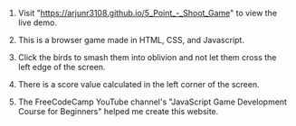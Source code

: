 1. Visit "https://arjunr3108.github.io/5_Point_-_Shoot_Game" to view the live demo.

2. This is a browser game made in HTML, CSS, and Javascript.

3. Click the birds to smash them into oblivion and not let them cross the left edge of the screen.

4. There is a score value calculated in the left corner of the screen.

5. The FreeCodeCamp YouTube channel's "JavaScript Game Development Course for Beginners" helped me create this website.
